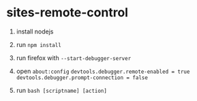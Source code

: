 # sites-remote-control

1) install nodejs

2) run `npm install`

3) run firefox with `--start-debugger-server`

4) open `about:config`
 `devtools.debugger.remote-enabled = true`
 `devtools.debugger.prompt-connection = false`
5) run `bash [scriptname] [action]`
